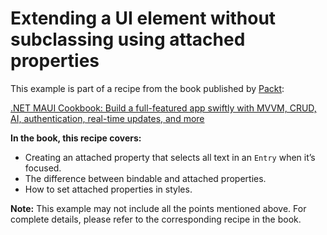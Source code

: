 # Extending a UI element without subclassing using attached properties
This example is part of a recipe from the book published by [Packt](https://www.packtpub.com/en-us?utm_source=github):

[.NET MAUI Cookbook: Build a full-featured app swiftly with MVVM, CRUD, AI, authentication, real-time updates, and more](https://www.amazon.com/NET-MAUI-Cookbook-authentication-interactivity/dp/1835461123)

**In the book, this recipe covers:**
* Creating an attached property that selects all text in an `Entry` when it’s focused.
* The difference between bindable and attached properties.
* How to set attached properties in styles.

**Note:** This example may not include all the points mentioned above. For complete details, please refer to the corresponding recipe in the book.
